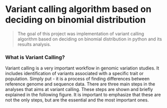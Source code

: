# Variant calling algorithm based on deciding on binomial distribution

> The goal of this project was implementation of variant calling algorithm based on deciding on binomial distribution in python and its results analysis. 

### What is Variant Calling?

Variant calling is a very important workflow in genomic variation studies. It includes identification of variants associated with a specific trait or population. Simply put - it is a process of finding differences between reference genome and sequence data. There are three main steps in the analyses that aims at variant calling. These steps are shown and briefly explained in the following figure. It is important to emphasize that these are not the only steps, but are the essential and the most important ones. 


